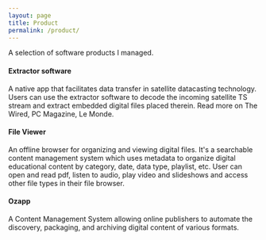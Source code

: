 ```yaml
---
layout: page
title: Product
permalink: /product/
---
```

A selection of software products I managed.


#### Extractor software
A native app that facilitates data transfer in satellite datacasting technology. Users can use the extractor software to decode the incoming satellite TS stream and extract embedded digital files placed therein.
Read more on The Wired, PC Magazine, Le Monde.  

<div class="divider"></div>

#### File Viewer
An offline browser for organizing and viewing digital files. It's a searchable content management system which uses metadata to organize digital educational content by category, date, data type, playlist, etc.
User can open and read pdf, listen to audio, play video and slideshows and access other file types in their file browser.

<div class="divider"></div>

#### Ozapp
A Content Management System allowing online publishers to automate the discovery, packaging, and archiving digital content of various formats.

<div class="divider"></div>
